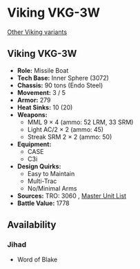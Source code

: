 # Viking VKG-3W 

[Other Viking variants](../viking.md) 

## Viking VKG-3W 

- **Role:** Missile Boat 
- **Tech Base:** Inner Sphere (3072) 
- **Chassis:** 90 tons (Endo Steel) 
- **Movement:** 3 / 5 
- **Armor:** 279 
- **Heat Sinks:** 10 (20) 
- **Weapons:** 
  - MML 9 × 4 (ammo: 52 LRM, 33 SRM) 
  - Light AC/2 × 2 (ammo: 45) 
  - Streak SRM 2 × 2 (ammo: 50) 
- **Equipment:** 
  - CASE 
  - C3i 
- **Design Quirks:** 
  - Easy to Maintain 
  - Multi-Trac 
  - No/Minimal Arms 
- **Sources:** TRO: 3060 , [Master Unit List](http://masterunitlist.info/Unit/Details/3420) 
- **Battle Value:** 1778 

## Availability 

### Jihad 

- Word of Blake 


